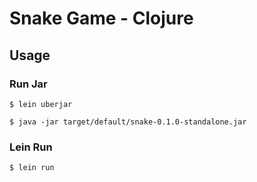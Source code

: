 # Snake Game - Clojure

## Usage

### Run Jar

`$ lein uberjar`

`$ java -jar target/default/snake-0.1.0-standalone.jar`

### Lein Run

`$ lein run`
